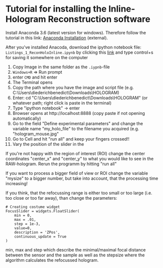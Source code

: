
# Tutorial for installing the Inline-Hologram Reconstruction software 

Install Anaconda 3.6 (latest version for windows).
Therefore follow the tutorial in this link: [Anaconda Installation](https://docs.anaconda.com/anaconda/install/) (external). 

After you've installed Anacoda, download the ipython notebook file: ```Listings_1_ReconHoloInline.ipynb``` by clicking this [link](./Listings_1_ReconHoloInline.ipynb) and type control+s for saving it somewhere on the computer


1. Copy Image in the same folder as the ```.iypnb```-file
2. ```Windows+R``` => Run prompt
3. enter ```CMD``` and hit enter
4. The Terminal opens 
5. Copy the path where you have the image and script file (e.g. C:\Users\diederichbenedict\Downloads\HOLOGRAM)
6. Enter: cd "C:\Users\diederichbenedict\Downloads\HOLOGRAM" (or whatever path; right click is paste in the terminal)
7. Type "ipython notebook" -> enter
8. Browser opens at http://localhost:8888 (copy paste if not opening automatically)
9. Go to the field "Define experimental parameters" and change the variable name "my_holo_file" to the filename you acquired (e.g. "hologram_mouse.jpg"
10. Go to Cell and hit "run all" and keep your fingers crossed!! 
11. Vary the position of the slider in the 

If you're not happy with the region of interest (ROI) change the center coordinates "center_x" and "center_y" to what you would like to see in the RAW-hologram. 
Rerun the programm by hitting "run all" 

If you want to process a bigger field of view or ROI change the variable "mysize" to a bigger number, but take into account, that the processing time increasing!

If you think, that the refocussing range is either too small or too large (i.e. too close or too far away), than change the parameters:

```
# Creating costume widget
FocusSlider = widgets.FloatSlider(
    min = 0,
    max = .01,
    step = 1e-3,
    value=0,
    description = 'ZPos',
    continuous_update = True
)
```


min, max and step which describe the minimal/maximal focal distance between the sensor and the sample as well as the stepsize where the algorithm calculates the refocussed hologram.